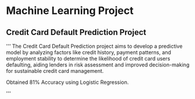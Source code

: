 # Machine Learning Project

## Credit Card Default Prediction Project
'''
The Credit Card Default Prediction project aims to develop a predictive model by analyzing factors like credit history, payment patterns, and employment stability to determine the likelihood of credit card users defaulting, aiding lenders in risk assessment and improved decision-making for sustainable credit card management.

Obtained 81% Accuracy using Logistic Regression.

'''